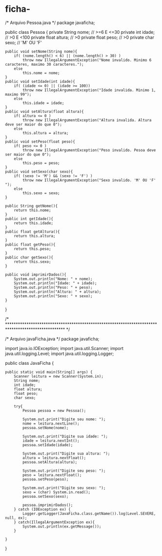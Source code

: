 # ficha-

/* Arquivo Pessoa.java */
package javaficha;
 
public class Pessoa {
    private String nome;        // >=6 E <=30
    private int idade;          // >0 E <100
    private float altura;       // >0
    private float peso;         // >0
    private char sexo;          // 'M' OU 'F'
 
    public void setNome(String nome){
        if( (nome.length() < 6) || (nome.length() > 30) )
            throw new IllegalArgumentException("Nome invalido. Minimo 6 caracteres, maximo 30 caracteres.");
        else
            this.nome = nome;
    }
    public void setIdade(int idade){
        if( (idade <= 0) || (idade >= 100))
            throw new IllegalArgumentException("Idade invalida. Minimo 1, maximo 99");
        else
            this.idade = idade;
    }
    public void setAltura(float altura){
        if( altura <= 0 )
            throw new IllegalArgumentException("Altura invalida. Altura deve ser maior do que 0");
        else
            this.altura = altura;
    }
    public void setPeso(float peso){
        if( peso <= 0 )
            throw new IllegalArgumentException("Peso invalido. Pesoa deve ser maior do que 0");
        else
            this.peso = peso;
    }
    public void setSexo(char sexo){
        if( (sexo != 'M') && (sexo != 'F') )
            throw new IllegalArgumentException("Sexo invalido. 'M' OU 'F' ");
        else
            this.sexo = sexo;
    }
 
    public String getNome(){
        return this.nome;
    }
    public int getIdade(){
        return this.idade;
    }
    public float getAltura(){
        return this.altura;
    }
    public float getPeso(){
        return this.peso;
    }
    public char getSexo(){
        return this.sexo;
    }
 
    public void imprimirDados(){
        System.out.println("Nome: " + nome);
        System.out.println("Idade: " + idade);
        System.out.println("Peso: " + peso);
        System.out.println("Altura: " + altura);
        System.out.println("Sexo: " + sexo);
    }
}
 
/* *************************************************************************************************** */
 
/* Arquivo javaFicha.java */
package javaficha;
 
import java.io.IOException;
import java.util.Scanner;
import java.util.logging.Level;
import java.util.logging.Logger;
 
public class JavaFicha {
 
    public static void main(String[] args) {
        Scanner leitura = new Scanner(System.in);
        String nome;
        int idade;
        float altura;
        float peso;
        char sexo;
 
        try{
            Pessoa pessoa = new Pessoa();
 
            System.out.print("Digite seu nome: ");
            nome = leitura.nextLine();
            pessoa.setNome(nome);
 
            System.out.print("Digite sua idade: ");
            idade = leitura.nextInt();
            pessoa.setIdade(idade);
 
            System.out.print("Digite sua altura: ");
            altura = leitura.nextFloat();
            pessoa.setAltura(altura);
 
            System.out.print("Digite seu peso: ");
            peso = leitura.nextFloat();
            pessoa.setPeso(peso);
 
            System.out.print("Digite seu sexo: ");   
            sexo = (char) System.in.read();
            pessoa.setSexo(sexo);
 
            pessoa.imprimirDados();
        } catch (IOException ex) {
            Logger.getLogger(JavaFicha.class.getName()).log(Level.SEVERE, null, ex);
        } catch(IllegalArgumentException ex){
            System.out.println(ex.getMessage());
        }
 
    }
 
}
